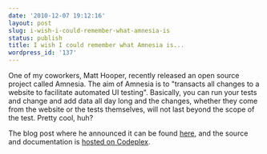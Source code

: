 ```yaml
---
date: '2010-12-07 19:12:16'
layout: post
slug: i-wish-i-could-remember-what-amnesia-is
status: publish
title: I wish I could remember what Amnesia is...
wordpress_id: '137'
---
```


One of my coworkers, Matt Hooper, recently released an open source project called Amnesia.  The aim of Amnesia is to "transacts all changes to a website to facilitate automated UI testing".  Basically, you can run your tests and change and add data all day long and the changes, whether they come from the website or the tests themselves, will not last beyond the scope of the test.  Pretty cool, huh?

The blog post where he announced it can be found [here](http://mhoop.wordpress.com/2010/11/23/amnesia-1-0-released-database-rollbacks-for-automated-ui-tests/), and the source and documentation is [hosted on Codeplex](http://amnesia.codeplex.com/).
